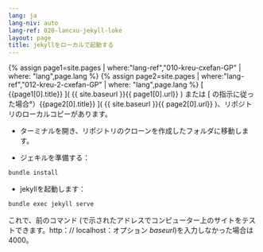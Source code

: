 ```yaml
---
lang: ja
lang-niv: auto
lang-ref: 020-lancxu-jekyll-loke
layout: page
title: jekyllをローカルで起動する
---
```


{% assign page1=site.pages | where:"lang-ref","010-kreu-cxefan-GP" | where: "lang",page.lang  %}
{% assign page2=site.pages | where:"lang-ref","012-kreu-2-cxefan-GP" | where: "lang",page.lang  %}
 [ {{page1[0].title}} ]( {{ site.baseurl }}{{ page1[0].url}} )
または [ の指示に従った場合°）{{page2[0].title}} ]( {{ site.baseurl }}{{ page2[0].url}} )、リポジトリのローカルコピーがあります。

* ターミナルを開き、リポジトリのクローンを作成したフォルダに移動します。



* ジェキルを準備する：



```bash
bundle install
```

* jekyllを起動します：



```bash
bundle exec jekyll serve
```

これで、前のコマンド (で示されたアドレスでコンピューター上のサイトをテストできます。http：// localhost：オプション _baseurl_)を入力しなかった場合は4000。

